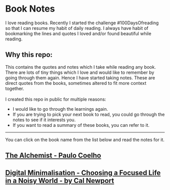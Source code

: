 # Book Notes
I love reading books. Recently I started the challenge #100DaysOfreading so that I can resume my habit of daily reading. I always have habit of bookmarking the lines and quotes I loved and/or found beautiful while reading.

## Why this repo:
This contains the quotes and notes which I take while reading any book. There are lots of tiny things which I love and would like to remember by going through them again. Hence I have started taking notes. These are direct quotes from the books, sometimes altered to fit more context together. 
<br />
<br />
I created this repo in public for multiple reasons:
- I would like to go through the learnings again.
- If you are trying to pick your next book to read, you could go through the notes to see if it interests you.
- If you want to read a summary of these books, you can refer to it.

--------------------
You can click on the book name from the list below and read the notes for it.

## [The Alchemist - Paulo Coelho](https://github.com/anuk79/BookNotes/blob/main/books/TheAlchemist.md)

## [Digital Minimalisation - Choosing a Focused Life in a Noisy World - by Cal Newport](https://github.com/anuk79/BookNotes/blob/main/books/DigitalMinimalisation.md)
